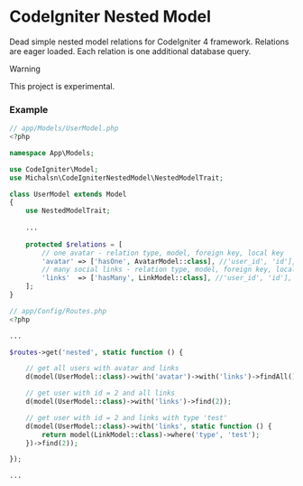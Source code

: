 # CodeIgniter Nested Model

Dead simple nested model relations for CodeIgniter 4 framework. Relations are eager loaded. Each relation is one additional database query.

> [!WARNING]
> This project is experimental.

### Example

```php
// app/Models/UserModel.php
<?php

namespace App\Models;

use CodeIgniter\Model;
use Michalsn\CodeIgniterNestedModel\NestedModelTrait;

class UserModel extends Model
{
    use NestedModelTrait;
    
    ... 
    
    protected $relations = [
        // one avatar - relation type, model, foreign key, local key
        'avatar' => ['hasOne', AvatarModel::class], //'user_id', 'id'],
        // many social links - relation type, model, foreign key, local key
        'links'  => ['hasMany', LinkModel::class], //'user_id', 'id'],
    ];
}
```
```php
// app/Config/Routes.php
<?php

...

$routes->get('nested', static function () {

    // get all users with avatar and links
    d(model(UserModel::class)->with('avatar')->with('links')->findAll());

    // get user with id = 2 and all links
    d(model(UserModel::class)->with('links')->find(2));

    // get user with id = 2 and links with type 'test'
    d(model(UserModel::class)->with('links', static function () {
        return model(LinkModel::class)->where('type', 'test');
    })->find(2));

});

...
```
